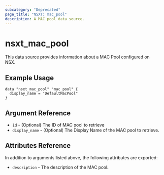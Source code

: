 ```yaml
---
subcategory: "Deprecated"
page_title: "NSXT: mac_pool"
description: A MAC pool data source.
---
```


# nsxt_mac_pool

This data source provides information about a MAC Pool configured on NSX.

## Example Usage

```hcl
data "nsxt_mac_pool" "mac_pool" {
  display_name = "DefaultMacPool"
}
```

## Argument Reference

* `id` - (Optional) The ID of MAC pool to retrieve
* `display_name` - (Optional) The Display Name of the MAC pool to retrieve.

## Attributes Reference

In addition to arguments listed above, the following attributes are exported:

* `description` - The description of the MAC pool.
